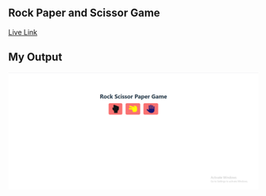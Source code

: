 ## Rock Paper and Scissor Game

[Live Link]()

## My Output

![Rock Paper and Scissor Game](./game.png)
